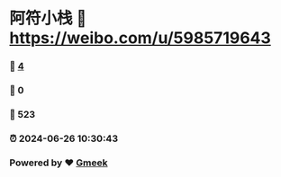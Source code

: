 # 阿符小栈 :link: https://weibo.com/u/5985719643 
### :page_facing_up: [4](https://weibo.com/u/5985719643/tag.html) 
### :speech_balloon: 0 
### :hibiscus: 523 
### :alarm_clock: 2024-06-26 10:30:43 
### Powered by :heart: [Gmeek](https://github.com/Meekdai/Gmeek)
